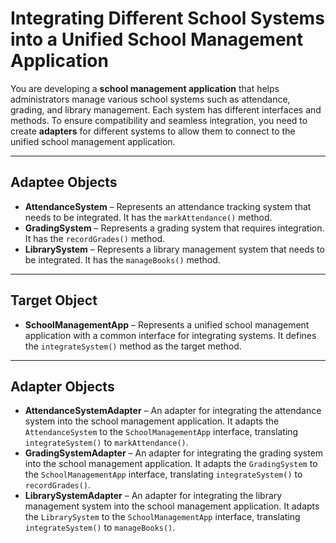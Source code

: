 # Integrating Different School Systems into a Unified School Management Application

You are developing a **school management application** that helps administrators manage various school systems such as attendance, grading, and library management. Each system has different interfaces and methods. To ensure compatibility and seamless integration, you need to create **adapters** for different systems to allow them to connect to the unified school management application.

---

## Adaptee Objects

* **AttendanceSystem** – Represents an attendance tracking system that needs to be integrated. It has the `markAttendance()` method.
* **GradingSystem** – Represents a grading system that requires integration. It has the `recordGrades()` method.
* **LibrarySystem** – Represents a library management system that needs to be integrated. It has the `manageBooks()` method.

---

## Target Object

* **SchoolManagementApp** – Represents a unified school management application with a common interface for integrating systems. It defines the `integrateSystem()` method as the target method.

---

## Adapter Objects

* **AttendanceSystemAdapter** – An adapter for integrating the attendance system into the school management application. It adapts the `AttendanceSystem` to the `SchoolManagementApp` interface, translating `integrateSystem()` to `markAttendance()`.
* **GradingSystemAdapter** – An adapter for integrating the grading system into the school management application. It adapts the `GradingSystem` to the `SchoolManagementApp` interface, translating `integrateSystem()` to `recordGrades()`.
* **LibrarySystemAdapter** – An adapter for integrating the library management system into the school management application. It adapts the `LibrarySystem` to the `SchoolManagementApp` interface, translating `integrateSystem()` to `manageBooks()`.
